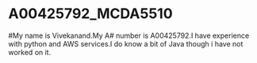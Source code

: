 # A00425792_MCDA5510

#My name is Vivekanand.My A# number is A00425792.I have experience with python and AWS services.I do know a bit of Java though i have not worked on it.
